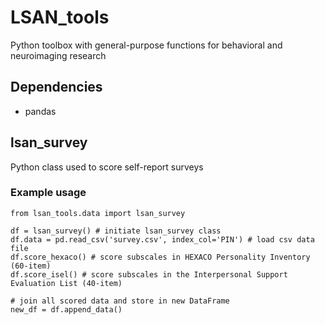 # LSAN_tools

Python toolbox with general-purpose functions for behavioral and neuroimaging research

## Dependencies
- pandas

## lsan_survey 
Python class used to score self-report surveys

### Example usage
``` 
from lsan_tools.data import lsan_survey
```
```
df = lsan_survey() # initiate lsan_survey class
df.data = pd.read_csv('survey.csv', index_col='PIN') # load csv data file
df.score_hexaco() # score subscales in HEXACO Personality Inventory (60-item)
df.score_isel() # score subscales in the Interpersonal Support Evaluation List (40-item)
```
```
# join all scored data and store in new DataFrame
new_df = df.append_data()
```